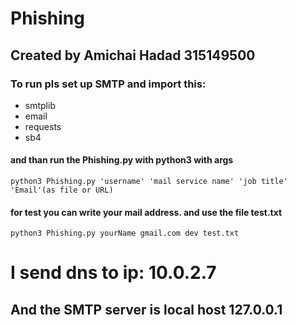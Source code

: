 # Phishing
## Created by Amichai Hadad 315149500
### To run pls set up SMTP and import this:
* smtplib
* email
* requests
* sb4
#### and than run the Phishing.py with python3 with args
```terminal
python3 Phishing.py 'username' 'mail service name' 'job title' 'Email'(as file or URL)
```
#### for test you can write your mail address. and use the file test.txt
```exaple:
python3 Phishing.py yourName gmail.com dev test.txt
```
# I send dns to ip: 10.0.2.7
## And the SMTP server is local host 127.0.0.1